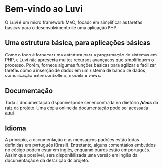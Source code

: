 # Bem-vindo ao Luvi
O Luvi é um micro framework MVC, focado em simplificar as tarefas básicas para o desenvolvimento de uma aplicação PHP.


## Uma estrutura básica, para aplicações básicas
Como o foco é fornecer uma estrutura para a programação de sistemas em PHP, o Luvi não apresenta muitos recursos avançados que simplifiquem o processo. Porém, fornece algumas funções básicas para agilizar e facilizar tarefas como a inserção de dados em um sistema de banco de dados, comunicação entre controllers, models e views.

## Documentação
Toda a documentação disponível pode ser encontrada no diretório **_/docs_** da raiz do projeto. Uma cópia online da documentação pode ser acessada [aqui](https://vinibs.github.io/Luvi/).

## Idioma
A princípio, a documentação e as mensagens padrões estão todas definidas em português (Brasil). Entretanto, alguns comentários embutidos no código podem estar em inglês, enquanto outros estão em português. Assim que possível, será disponibilizada uma versão em inglês da documentação e da descrição do projeto.
